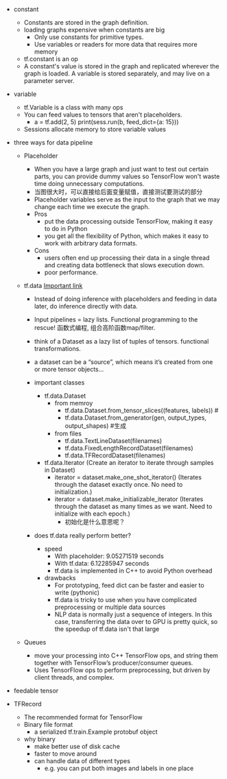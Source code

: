 
- constant
    - Constants are stored in the graph definition.
    - loading graphs expensive when constants are big
        - Only use constants for primitive types.
        - Use variables or readers for more data that requires more memory
    - tf.constant is an op
    - A constant's value is stored in the graph and replicated wherever the graph is loaded. A variable is stored separately, and may live on a parameter server.


- variable
    - tf.Variable is a class with many ops
    - You can feed values to tensors that aren't placeholders. 
        - a = tf.add(2, 5)  print(sess.run(b, feed_dict={a: 15})) 
    - Sessions allocate memory to store variable values
     

- three ways for data pipeline
    - Placeholder 
        - When you have a large graph and just want to test out certain parts, you can provide dummy values so TensorFlow won't waste time doing unnecessary computations.
        - 当图很大时，可以直接给后面变量赋值，直接测试要测试的部分
        - Placeholder variables serve as the input to the graph that we may change each time we execute the graph.
        - Pros
            - put the data processing outside TensorFlow, making it easy to do in Python
            - you get all the flexibility of Python, which makes it easy to work with arbitrary data formats.
        - Cons
            - users often end up processing their data in a single thread and creating data bottleneck that slows execution down. 
            - poor performance.
    
    - tf.data [Important link](https://docs.google.com/presentation/d/16kHNtQslt-yuJ3w8GIx-eEH6t_AvFeQOchqGRFpAD7U/edit#slide=id.g254d08e080_0_111)
        - Instead of doing inference with placeholders and feeding in data later, do inference directly with data.
        - Input pipelines = lazy lists. Functional programming to the rescue! 函数式编程, 组合高阶函数map/filter.
        - think of a Dataset as a lazy list of tuples of tensors. functional transformations.
        - a dataset can be a “source”, which means it’s created from one or more tensor objects...
        - important classes
            - tf.data.Dataset
                - from memroy
                    - tf.data.Dataset.from_tensor_slices((features, labels)) #
                    - tf.data.Dataset.from_generator(gen, output_types, output_shapes) #生成
                - from files
                    - tf.data.TextLineDataset(filenames)
                    - tf.data.FixedLengthRecordDataset(filenames)
                    - tf.data.TFRecordDataset(filenames)
            - tf.data.Iterator (Create an iterator to iterate through samples in Dataset)
                - iterator = dataset.make_one_shot_iterator() (Iterates through the dataset exactly once. No need to initialization.)
                - iterator = dataset.make_initializable_iterator (Iterates through the dataset as many times as we want. Need to initialize with each epoch.)
                    - 初始化是什么意思呢？
           
        - does tf.data really perform better?
            - speed
                - With placeholder: 9.05271519 seconds
                - With tf.data: 6.12285947 seconds
                - tf.data is implemented in C++ to avoid Python overhead
            - drawbacks
                - For prototyping, feed dict can be faster and easier to write (pythonic)
                - tf.data is tricky to use when you have complicated preprocessing or multiple data sources
                - NLP data is normally just a sequence of integers. In this case, transferring the data over to GPU is pretty quick, so the speedup of tf.data isn't that large
    
    - Queues
        - move your processing into C++ TensorFlow ops, and string them together with TensorFlow’s producer/consumer queues.
        - Uses TensorFlow ops to perform preprocessing, but driven by client threads, and complex.

- feedable tensor

- TFRecord
    - The recommended format for TensorFlow
    - Binary file format
        - a serialized tf.train.Example protobuf object
    - why binary
        - make better use of disk cache
        - faster to move around
        - can handle data of different types
            - e.g. you can put both images and labels in one place
